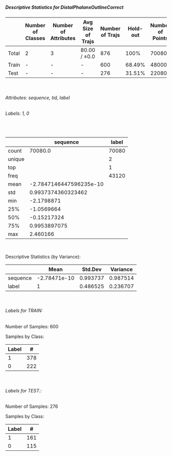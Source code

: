 ##### Descriptive Statistics for DistalPhalanxOutlineCorrect


|       |   Number of Classes |   Number of Attributes |   Avg Size of Trajs |   Number of Trajs | Hold-out   |   Number of Points |   Longest Size |   Shortest Size |
|-------|---------------------|------------------------|---------------------|-------------------|------------|--------------------|----------------|-----------------|
| Total | 2                   | 3                      | 80.00 / ±0.0        | 876               | 100%       |              70080 |             80 |              80 |
| Train | -                   | -                      | -                   | 600               | 68.49%     |              48000 |             80 |              80 |
| Test  | -                   | -                      | -                   | 276               | 31.51%     |              22080 |             80 |              80 |

&nbsp;

###### Attributes: sequence, tid, label


###### Labels: 1, 0

&nbsp;

|        | sequence                | label   |
|--------|-------------------------|---------|
| count  | 70080.0                 | 70080   |
| unique |                         | 2       |
| top    |                         | 1       |
| freq   |                         | 43120   |
| mean   | -2.7847146447596235e-10 |         |
| std    | 0.9937374360323462      |         |
| min    | -2.1798871              |         |
| 25%    | -1.0569664              |         |
| 50%    | -0.15217324             |         |
| 75%    | 0.9953897075            |         |
| max    | 2.460166                |         |

&nbsp;

Descriptive Statistics (by Variance): 


|          |         Mean |   Std.Dev |   Variance |
|----------|--------------|-----------|------------|
| sequence | -2.78471e-10 |  0.993737 |   0.987514 |
| label    |  1           |  0.486525 |   0.236707 |

&nbsp;

###### Labels for TRAIN:


Number of Samples: 600
Samples by Class:
|   Label |   # |
|---------|-----|
|       1 | 378 |
|       0 | 222 |

&nbsp;

###### Labels for TEST.:


Number of Samples: 276
Samples by Class:
|   Label |   # |
|---------|-----|
|       1 | 161 |
|       0 | 115 |